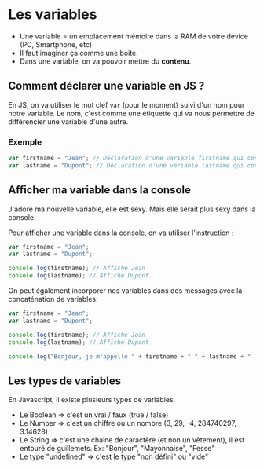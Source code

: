 # Les variables

- Une variable = un emplacement mémoire dans la RAM de votre device (PC, Smartphone, etc)
- Il faut imaginer ça comme une boite.
- Dans une variable, on va pouvoir mettre du __contenu__.

## Comment déclarer une variable en JS ?

En JS, on va utiliser le mot clef `var` (pour le moment) suivi d'un nom pour notre variable. Le nom, c'est comme une étiquette qui va nous permettre de différencier une variable d'une autre.

### Exemple
```js
var firstname = "Jean"; // Déclaration d'une variable firstname qui contient "Jean"
var lastname = "Dupont"; // Déclaration d'une variable lastname qui contient "Dupont"
```

## Afficher ma variable dans la console

J'adore ma nouvelle variable, elle est sexy. Mais elle serait plus sexy dans la console.

Pour afficher une variable dans la console, on va utiliser l'instruction : 

```js
var firstname = "Jean";
var lastname = "Dupont";

console.log(firstname); // Affiche Jean
console.log(lastname); // Affiche Dupont
```

On peut également incorporer nos variables dans des messages avec la concaténation de variables:

```js
var firstname = "Jean";
var lastname = "Dupont";

console.log(firstname); // Affiche Jean
console.log(lastname); // Affiche Dupont

console.log("Bonjour, je m'appelle " + firstname + " " + lastname + " !"); // Affiche Bonjour, je m'appelle Jean Dupont !
```

## Les types de variables

En Javascript, il existe plusieurs types de variables.

- Le Boolean => c'est un vrai / faux (true / false)
- Le Number => c'est un chiffre ou un nombre (3, 29, -4, 284740297, 3.14628)
- Le String => c'est une chaîne de caractère (et non un vêtement), il est entouré de guillemets. Ex: "Bonjour", "Mayonnaise", "Fesse"
- Le type "undefined" => c'est le type "non défini" ou "vide"
